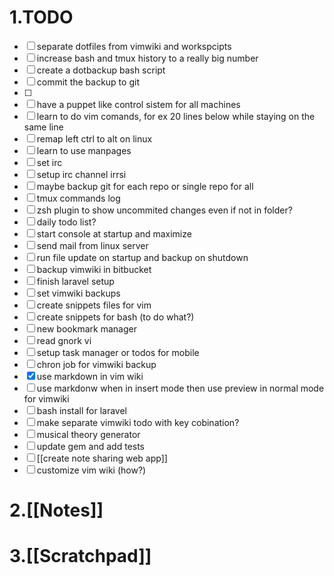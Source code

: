 # 1.TODO
* [ ] separate dotfiles from vimwiki and workspcipts
* [ ] increase bash and tmux history to a really big number
* [ ] create a dotbackup bash script
* [ ] commit the backup to git
* [ ] 
* [ ] have a puppet like control sistem for all machines
* [ ] learn to do vim comands, for ex 20 lines below while staying on the same line
* [ ] remap left ctrl to alt on linux
* [ ] learn to use manpages
* [ ] set irc
* [ ] setup irc channel irrsi
* [ ] maybe backup git for each repo or single repo for all
* [ ] tmux commands log
* [ ] zsh plugin to show uncommited changes even if not in folder?
* [ ] daily todo list?
* [ ] start console at startup and maximize
* [ ] send mail from linux server
* [ ] run file update on startup and backup on shutdown
* [ ] backup vimwiki in bitbucket
* [ ] finish laravel setup
* [ ] set vimwiki backups
* [ ] create snippets files for vim
* [ ] create snippets for bash (to do what?)
* [ ] new bookmark manager
* [ ] read gnork vi
* [ ] setup task manager or todos for mobile
* [ ] chron job for vimwiki backup
* [x] use markdown in vim wiki
* [ ] use markdonw when in insert mode then use preview in normal mode for vimwiki
* [ ] bash install for laravel
* [ ] make separate vimwiki todo with key cobination?
* [ ] musical theory generator
* [ ] update gem and add tests
* [ ] [[create note sharing web app]]
* [ ] customize vim wiki (how?)

# 2.[[Notes]]

# 3.[[Scratchpad]]
